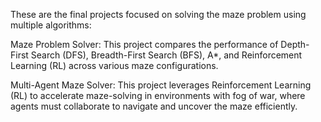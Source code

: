 These are the final projects focused on solving the maze problem using multiple algorithms:

Maze Problem Solver: This project compares the performance of Depth-First Search (DFS), Breadth-First Search (BFS), A*, and Reinforcement Learning (RL) across various maze configurations.

Multi-Agent Maze Solver: This project leverages Reinforcement Learning (RL) to accelerate maze-solving in environments with fog of war, where agents must collaborate to navigate and uncover the maze efficiently.
